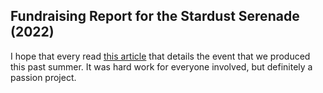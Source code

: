 ## Fundraising Report for the Stardust Serenade (2022)

I hope that every read <a href="https://stlgives.org/eichenberger-music-scholarship/">this article</a> that details the event that we produced this past summer. It was hard work for everyone involved, but definitely a passion project. 
